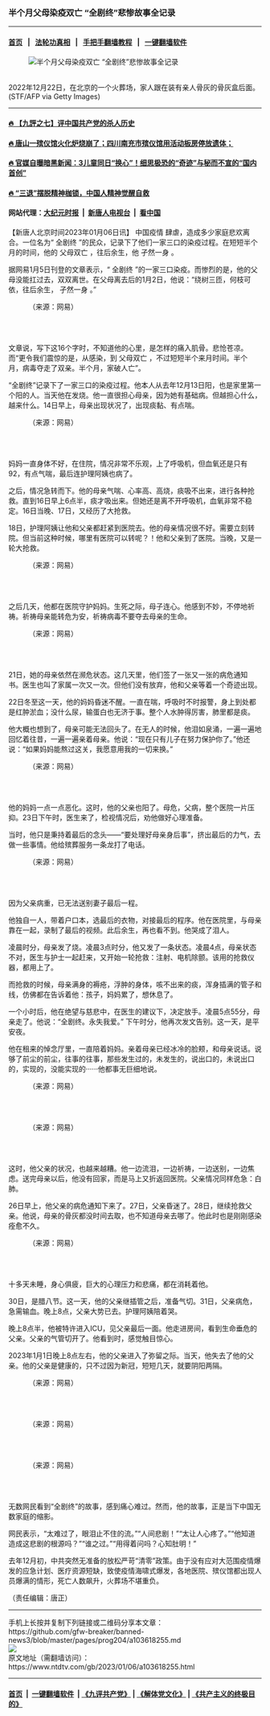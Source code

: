 ### 半个月父母染疫双亡 “全剧终”悲惨故事全记录
------------------------

#### [首页](https://github.com/gfw-breaker/banned-news3/blob/master/README.md) &nbsp;&nbsp;|&nbsp;&nbsp; [法轮功真相](https://github.com/begood0513/basic/blob/master/README.md)  &nbsp;&nbsp;|&nbsp;&nbsp; [手把手翻墙教程](https://github.com/gfw-breaker/guides/wiki)  &nbsp;&nbsp;|&nbsp;&nbsp; [一键翻墙软件](https://github.com/gfw-breaker/nogfw/blob/master/README.md)  



<div><div class="featured_image">
 <figure>
  <img alt="半个月父母染疫双亡 “全剧终”悲惨故事全记录" src="https://i.ntdtv.com/assets/uploads/2023/01/GettyImages-1245779374-800x450-1.jpg"/>
 </figure><br/>
 <span class="caption">
  2022年12月22日，在北京的一个火葬场，家人跟在装有亲人骨灰的骨灰盒后面。(STF/AFP via Getty Images)
 </span>
</div>
</div><hr/>

#### [ 🔥  【九評之七】评中国共产党的杀人历史](http://45.63.98.24:10000/videos/res1/news/../../res/jiuping/index.html?202301062100)

#### [ 🔥  唐山一殡仪馆火化炉烧崩了；四川南充市殡仪馆用活动板房停放遗体；](http://45.63.98.24:10000/videos/res1/news/../../res1/corona/index.html?202301062100)

#### [ 🔥  官媒自曝暗黑新闻：3儿童同日“换心”！细思极恐的“奇迹”与秘而不宣的“国内首创”](http://45.63.98.24:10000/videos/res1/news/../../res/Organs/index.html?202301062100)

#### [ 🔥  “三退”摆脱精神枷锁，中国人精神觉醒自救](http://45.63.98.24:10000/videos/res1/news/../../res1/tui/index.html?202301062100)

#### 网站代理：[大纪元时报](http://45.63.98.24:85/gb/?202301062100) &nbsp;|&nbsp; [新唐人电视台](http://45.63.98.24:8808/gb/?202301062100) &nbsp;|&nbsp; [看中国](http://45.63.98.24:8300/?202301062100)

<div><div class="post_content" itemprop="articleBody">
 <p>
  【新唐人北京时间2023年01月06日讯】
  <ok href="https://www.ntdtv.com/gb/中国疫情.htm">
   中国疫情
  </ok>
  肆虐，造成多少家庭悲欢离合。一位名为“
  <ok href="https://www.ntdtv.com/gb/全剧终.htm">
   全剧终
  </ok>
  ”的民众，记录下了他们一家三口的染疫过程。在短短半个月的时间，他的
  <ok href="https://www.ntdtv.com/gb/父母双亡.htm">
   父母双亡
  </ok>
  ，往后余生，他
  <ok href="https://www.ntdtv.com/gb/孑然一身.htm">
   孑然一身
  </ok>
  。
 </p>
 <p>
  据网易1月5日刊登的文章表示，“
  <ok href="https://www.ntdtv.com/gb/全剧终.htm">
   全剧终
  </ok>
  ”的一家三口染疫。而惨烈的是，他的父母没能扛过去，双双离世。在父母离去后的1月2日，他说：“绕树三匝，何枝可依，往后余生，
  <ok href="https://www.ntdtv.com/gb/孑然一身.htm">
   孑然一身
  </ok>
  。”
 </p>
 <figure class="wp-caption aligncenter" id="attachment_103618325" style="width: 450px">
  <img alt="" class="wp-image-103618325" src="https://i.ntdtv.com/assets/uploads/2023/01/FltoWyOaEAAP-jG.jpg">
   <br/><figcaption class="wp-caption-text">
    （来源：网易）
   </figcaption><br/>
  </img>
 </figure><br/>
 <p>
  文章说，写下这16个字时，不知道他的心里，是怎样的痛入肌骨。悲怆苍凉。而“更令我们震惊的是，从感染，到
  <ok href="https://www.ntdtv.com/gb/父母双亡.htm">
   父母双亡
  </ok>
  ，不过短短半个来月时间。半个月，病毒夺走了双亲。半个月，家破人亡”。
 </p>
 <p>
  “全剧终”记录下了一家三口的染疫过程。他本人从去年12月13日阳，也是家里第一个阳的人。当天他在发烧。他一直很担心母亲，因为她有基础病。但越担心什么，越来什么。14日早上，母亲出现状况了，出现痰黏、有点喘。
 </p>
 <figure class="wp-caption aligncenter" id="attachment_103618322" style="width: 450px">
  <img alt="" class="wp-image-103618322" src="https://i.ntdtv.com/assets/uploads/2023/01/Fltn6CDaMAE34k1-600x729.jpg">
   <br/><figcaption class="wp-caption-text">
    （来源：网易）
   </figcaption><br/>
  </img>
 </figure><br/>
 <p>
  妈妈一直身体不好，在住院，情况非常不乐观，上了呼吸机，但血氧还是只有92，有点气喘，最后连护理阿姨也病了。
 </p>
 <p>
  之后，情况急转而下。他的母亲气喘、心率高、高烧，痰吸不出来，进行各种抢救。直到16日早上6点半，痰才吸出来。但她还是离不开呼吸机，血氧非常不稳定。16日当晚、17日，又经历了大抢救。
 </p>
 <p>
  18日，护理阿姨让他和父亲都赶紧到医院去。他的母亲情况很不好。需要立刻转院。但当前这种时候，哪里有医院可以转呢？！他和父亲到了医院。当晚，又是一轮大抢救。
 </p>
 <figure class="wp-caption aligncenter" id="attachment_103618327" style="width: 450px">
  <img alt="" class="wp-image-103618327" src="https://i.ntdtv.com/assets/uploads/2023/01/Fltn6B_aAAEtBxe-600x1717.jpg"/>
  <br/><figcaption class="wp-caption-text">
   （来源：网易）
  </figcaption><br/>
 </figure><br/>
 <p>
  之后几天，他都在医院守护妈妈。生死之际，母子连心。他感到不妙，不停地祈祷。祈祷母亲能转危为安，祈祷病毒不要夺去母亲的生命。
 </p>
 <figure class="wp-caption aligncenter" id="attachment_103618328" style="width: 450px">
  <img alt="" class="wp-image-103618328" src="https://i.ntdtv.com/assets/uploads/2023/01/Fltn6B_agAQGlrP-600x1372.jpg"/>
  <br/><figcaption class="wp-caption-text">
   （来源：网易）
  </figcaption><br/>
 </figure><br/>
 <p>
  21日，她的母亲依然在濒危状态。这几天里，他们签了一张又一张的病危通知书。医生也叫了家属一次又一次。但他们没有放弃，他和父亲等着一个奇迹出现。
 </p>
 <p>
  22日冬至这一天，他的妈妈昏迷不醒。一直在喘，呼吸时不时报警，身上到处都是红肿淤血；没什么尿，输蛋白也无济于事。整个人水肿得厉害，肺里都是痰。
 </p>
 <p>
  他大概也想到了，母亲可能无法回头了。在无人的时候，他泪如泉涌，一遍一遍地回忆着往昔，一遍一遍亲着母亲。他说：“现在只有儿子在努力保护你了。”他还说：“如果妈妈能熬过这关，我愿意用我的一切来换。”
 </p>
 <figure class="wp-caption aligncenter" id="attachment_103618329" style="width: 450px">
  <img alt="" class="wp-image-103618329" src="https://i.ntdtv.com/assets/uploads/2023/01/Fltn6CGaMAERNOa-600x1255.jpg"/>
  <br/><figcaption class="wp-caption-text">
   （来源：网易）
  </figcaption><br/>
 </figure><br/>
 <p>
  他的妈妈一点一点恶化。这时，他的父亲也阳了。母危，父病，整个医院一片压抑。23日下午时，医生来了，检视情况后，劝他做好心理准备。
 </p>
 <p>
  当时，他只是秉持着最后的念头——“要处理好母亲身后事”，挤出最后的力气，去做一些事情。他给殡葬服务一条龙打了电话。
 </p>
 <figure class="wp-caption aligncenter" id="attachment_103618343" style="width: 450px">
  <img alt="" class="wp-image-103618343" src="https://i.ntdtv.com/assets/uploads/2023/01/FltoEDnaAAISCNp-600x1128.jpg"/>
  <br/><figcaption class="wp-caption-text">
   （来源：网易）
  </figcaption><br/>
 </figure><br/>
 <p>
  因为父亲病重，已无法送别妻子最后一程。
 </p>
 <p>
  他独自一人，带着户口本，选最后的衣物，对接最后的程序。他在医院里，与母亲靠在一起，录制了最后的视频。此后余生，再也看不到。他哭成了泪人。
 </p>
 <p>
  凌晨时分，母亲发了烧。凌晨3点时分，他又发了一条状态。凌晨4点，母亲状态不对，医生与护士一起赶来，又开始一轮抢救：注射、电机除颤。该用的抢救仪器，都用上了。
 </p>
 <p>
  而抢救的时候，母亲满身的褥疮，浮肿的身体，咳不出来的痰，浑身插满的管子和线，仿佛都在告诉着他：孩子，妈妈累了，想休息了。
 </p>
 <p>
  一个小时后，他在绝望与慈悲中，在医生的建议下，决定放手。凌晨5点55分，母亲走了。他说：“全剧终。永失我爱。” 下午时分，他再次发文告别。这一天，是平安夜。
 </p>
 <p>
  他在租来的悼念厅里，一直陪着妈妈。亲着母亲已经冰冷的脸颊，和母亲说话。说够了前尘的前尘，往事的往事，那些发生过的，未发生的，说出口的，未说出口的，实现的，没能实现的······他都事无巨细地说。
 </p>
 <figure class="wp-caption aligncenter" id="attachment_103618332" style="width: 450px">
  <img alt="" class="wp-image-103618332" src="https://i.ntdtv.com/assets/uploads/2023/01/FltoEDlaYAM4nrJ-600x883.jpg"/>
  <br/><figcaption class="wp-caption-text">
   （来源：网易）
  </figcaption><br/>
 </figure><br/>
 <figure class="wp-caption aligncenter" id="attachment_103618334" style="width: 450px">
  <img alt="" class="wp-image-103618334" src="https://i.ntdtv.com/assets/uploads/2023/01/FltoEDmaEAEPMnm-600x1163.jpg"/>
  <br/><figcaption class="wp-caption-text">
   （来源：网易）
  </figcaption><br/>
 </figure><br/>
 <p>
  这时，他父亲的状况，也越来越糟。他一边流泪，一边祈祷，一边送别，一边焦虑。送完母亲以后，他没有回家，而是马上又折返回医院。父亲情况同样危急：白肺。
 </p>
 <p>
  26日早上，他父亲的病危通知下来了。27日，父亲昏迷了。28日，继续抢救父亲。他说，母亲的骨灰都没时间去取，也不知道母亲去哪了。他此时也是刚刚感染痊愈不久。
 </p>
 <figure class="wp-caption aligncenter" id="attachment_103618337" style="width: 450px">
  <img alt="" class="wp-image-103618337" src="https://i.ntdtv.com/assets/uploads/2023/01/FltoEDmaYAEq9Ts-600x806.jpg"/>
  <br/><figcaption class="wp-caption-text">
   （来源：网易）
  </figcaption><br/>
 </figure><br/>
 <p>
  十多天未睡，身心俱疲，巨大的心理压力和悲痛，都在消耗着他。
 </p>
 <p>
  30日，是腊八节。这一天，他的父亲继插管之后，准备气切。31日，父亲病危，急需输血。晚上8点，父亲大势已去。护理阿姨陪着哭。
 </p>
 <p>
  晚上8点半，他被特许进入ICU，见父亲最后一面。他走进房间，看到生命垂危的父亲。父亲的气管切开了。他看到时，感觉触目惊心。
 </p>
 <p>
  2023年1月1日晚上8点左右，他的父亲进入了弥留之际。当天，他失去了他的父亲。他的父亲是健康的，只不过因为新冠，短短几天，就要阴阳两隔。
 </p>
 <figure class="wp-caption aligncenter" id="attachment_103618339" style="width: 450px">
  <img alt="" class="wp-image-103618339" src="https://i.ntdtv.com/assets/uploads/2023/01/FltoKuvaYAE-3NA-1-600x758.jpg"/>
  <br/><figcaption class="wp-caption-text">
   （来源：网易）
  </figcaption><br/>
 </figure><br/>
 <figure class="wp-caption aligncenter" id="attachment_103618340" style="width: 450px">
  <img alt="" class="wp-image-103618340" src="https://i.ntdtv.com/assets/uploads/2023/01/FltoKuyacAA5gcL-600x716.jpg"/>
  <br/><figcaption class="wp-caption-text">
   （来源：网易）
  </figcaption><br/>
 </figure><br/>
 <figure class="wp-caption aligncenter" id="attachment_103618341" style="width: 450px">
  <img alt="" class="wp-image-103618341" src="https://i.ntdtv.com/assets/uploads/2023/01/FltoWyRaMAUq82w-600x1055.jpg"/>
  <br/><figcaption class="wp-caption-text">
   （来源：网易）
  </figcaption><br/>
 </figure><br/>
 <p>
  无数网民看到“全剧终”的故事，感到痛心难过。然而，他的故事，正是当下中国无数家庭的缩影。
 </p>
 <p>
  网民表示，“太难过了，眼泪止不住的流。”“人间悲剧！”“太让人心疼了。”“他知道造成这悲剧的根源吗？”“谁之过。”“用得着问吗？心知肚明！”
 </p>
 <p>
  去年12月初，中共突然无准备的放松严苛“清零”政策。由于没有应对大范围疫情爆发的应急计划、医疗资源短缺，致使疫情海啸式爆发，各地医院、殡仪馆都出现人员爆满的情形，死亡人数飙升，火葬场不堪重负。
 </p>
 <p>
  （责任编辑：唐正）
 </p>
 <div class="single_ad">
 </div>
</div>
</div>
<hr/>
手机上长按并复制下列链接或二维码分享本文章：<br/>
https://github.com/gfw-breaker/banned-news3/blob/master/pages/prog204/a103618255.md <br/>
<a href='https://github.com/gfw-breaker/banned-news3/blob/master/pages/prog204/a103618255.md'><img src='https://github.com/gfw-breaker/banned-news3/blob/master/pages/prog204/a103618255.md.png'/></a> <br/>
原文地址（需翻墙访问）：https://www.ntdtv.com/gb/2023/01/06/a103618255.html


------------------------
#### [首页](https://github.com/gfw-breaker/banned-news3/blob/master/README.md) &nbsp;|&nbsp; [一键翻墙软件](https://github.com/gfw-breaker/nogfw/blob/master/README.md) &nbsp;| [《九评共产党》](https://github.com/gfw-breaker/9ping.md/blob/master/README.md#九评之一评共产党是什么) | [《解体党文化》](https://github.com/gfw-breaker/jtdwh.md/blob/master/README.md) | [《共产主义的终极目的》](https://github.com/gfw-breaker/gczydzjmd.md/blob/master/README.md)


<img src='http://gfw-breaker.win/banned-news3/pages/prog204/a103618255.md' width='0px' height='0px'/>
